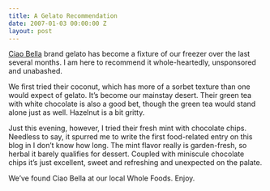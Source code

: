 ```yaml
---
title: A Gelato Recommendation
date: 2007-01-03 00:00:00 Z
layout: post
---
```





[Ciao Bella](http://www.ciaobellagelato.com/) brand gelato has become a fixture of our freezer over the last several months. I am here to recommend it whole-heartedly, unsponsored and unabashed.

We first tried their coconut, which has more of a sorbet texture than one would expect of gelato. It’s become our mainstay desert. Their green tea with white chocolate is also a good bet, though the green tea would stand alone just as well. Hazelnut is a bit gritty.

Just this evening, however, I tried their fresh mint with chocolate chips. Needless to say, it spurred me to write the first food-related entry on this blog in I don’t know how long. The mint flavor really is garden-fresh, so herbal it barely qualifies for dessert. Coupled with miniscule chocolate chips it’s just excellent, sweet and refreshing and unexpected on the palate.

We’ve found Ciao Bella at our local Whole Foods. Enjoy.
